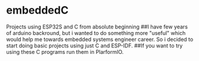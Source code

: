 # embeddedC
Projects using ESP32S and C from absolute beginning
##I have few years of arduino backround, but i wanted to do something more "useful" which would help me towards embedded systems engineer career.
So i decided to start doing basic projects using just C and ESP-IDF. 
##If you want to try using these C programs run them in PlarformIO. 
